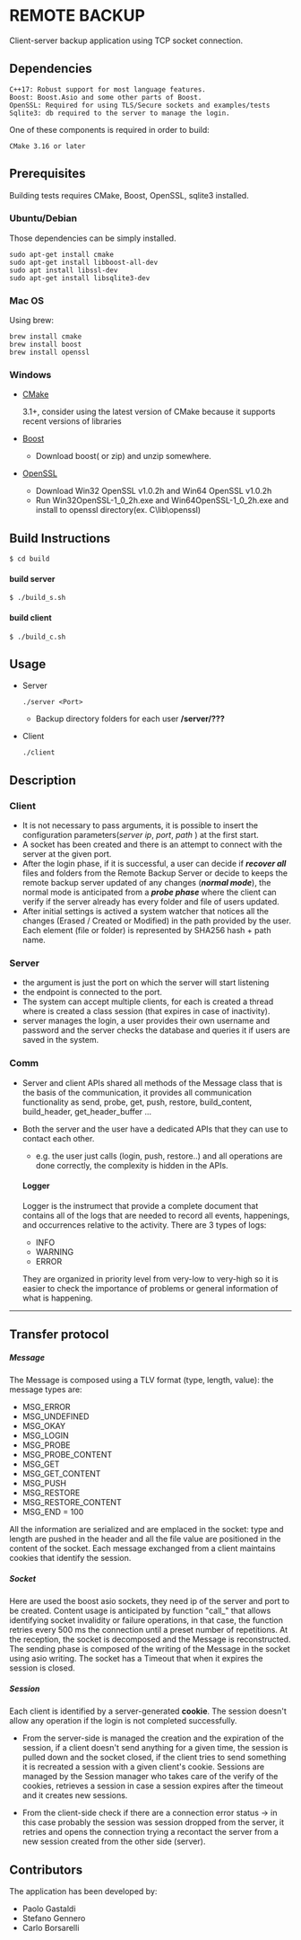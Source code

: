 # REMOTE BACKUP

Client-server backup application using TCP socket connection. 


## Dependencies

    C++17: Robust support for most language features.
    Boost: Boost.Asio and some other parts of Boost.
    OpenSSL: Required for using TLS/Secure sockets and examples/tests
    Sqlite3: db required to the server to manage the login.


One of these components is required in order to build:

    CMake 3.16 or later
## Prerequisites
Building tests requires CMake, Boost, OpenSSL, sqlite3 installed.


### Ubuntu/Debian

Those dependencies can be simply installed.

```
sudo apt-get install cmake
sudo apt-get install libboost-all-dev
sudo apt install libssl-dev
sudo apt-get install libsqlite3-dev
```
### Mac OS

Using brew:
```
brew install cmake
brew install boost
brew install openssl
```

### Windows

* [CMake](https://cmake.org/)

  3.1+, consider using the latest version of CMake because it supports recent versions of libraries

* [Boost](https://www.boost.org/users/download/)

  - Download boost( or zip) and unzip somewhere.
* [OpenSSL](https://slproweb.com/products/Win32OpenSSL.html)
  - Download Win32 OpenSSL v1.0.2h and Win64 OpenSSL v1.0.2h
  - Run Win32OpenSSL-1_0_2h.exe and Win64OpenSSL-1_0_2h.exe and install to openssl directory(ex. C\lib\openssl)
  
## Build Instructions
```
$ cd build
```
#### build server 
```
$ ./build_s.sh
```
#### build client 
```
$ ./build_c.sh
```
## Usage 

- Server

  ```
  ./server <Port>
  ```

  - Backup directory folders for each user
    __/server/???__
    

- Client 

  ```
  ./client
  ```

## Description

### Client
  - It is not necessary to pass arguments, it is possible to insert the configuration parameters(_server ip_, _port_, _path_ ) at the first start.
  - A socket has been created and there is an attempt to connect with the server at the given port.
  - After the login phase, if it is successful, a user can decide if **_recover all_** files and folders from the Remote Backup Server or decide to keeps the remote backup server updated of any changes (**_normal mode_**), the normal mode is anticipated from a **_probe phase_** where the client can verify if the server already has every folder and file of users updated.
  - After initial settings is actived a system watcher that notices all the changes (Erased / Created or Modified) in the path provided by the user. Each element (file or folder) is represented by SHA256 hash + path name.

### Server
  - the argument is just the port on which the server will start listening
  - the endpoint is connected to the port.
  - The system can accept multiple clients, for each is created a thread where is created a class session (that expires in case of inactivity).
  - server manages the login, a user provides their own username and password and the server checks the database and queries it if users are saved in the system.
### Comm
- Server and client APIs shared all methods of the Message class that is the basis of the communication, it provides all communication functionality as send, probe, get, push, restore, build_content, build_header, get_header_buffer ...

- Both the server and the user have a dedicated APIs that they can use to contact each other.
    - e.g. the user just calls (login, push, restore..) and all operations are done correctly, the complexity is hidden in the APIs.
    #### Logger
    Logger is the instrumect that provide a complete document that contains all of the logs that are needed to record all events, happenings, and occurrences relative to the activity.
    There are 3 types of logs:
    - INFO
    - WARNING
    - ERROR

    They are organized in priority level from very-low to very-high so it is easier to check the importance of problems or general information of what is happening.


---

## Transfer protocol

##### Message
The Message is composed using a TLV format (type, length, value):
the message types are: 
  - MSG_ERROR
  - MSG_UNDEFINED
  - MSG_OKAY
  - MSG_LOGIN
  - MSG_PROBE
  - MSG_PROBE_CONTENT
  - MSG_GET
  - MSG_GET_CONTENT
  - MSG_PUSH
  - MSG_RESTORE
  - MSG_RESTORE_CONTENT
  - MSG_END = 100

  All the information are serialized and are emplaced in the socket: type and length are pushed in the header and all the file value are positioned in the content of the socket.
 Each message exchanged from a client maintains cookies that identify the session.
##### Socket
Here are used the boost asio sockets, they need ip of the server and port to be created.
Content usage is anticipated by function "call_" that allows identifying socket invalidity or failure operations, in that case, the function retries every 500 ms the connection until a preset number of repetitions.
At the reception, the socket is decomposed and the Message is reconstructed.
The sending phase is composed of the writing of the Message in the socket using asio writing.
The socket has a Timeout that when it expires the session is closed.
##### Session
Each client is identified by a server-generated __cookie__.
The session doesn't allow any operation if the login is not completed successfully.

- From the server-side is managed the creation and the expiration of the session, if a client doesn't send anything for a given time, the session is pulled down and the socket closed, if the client tries to send something it is recreated a session with a given client's cookie.
Sessions are managed by the Session manager who takes care of the verify of the cookies, retrieves a session in case a session expires after the timeout and it creates new sessions.

- From the client-side check if there are a connection error status -> in this case probably the session was session dropped from the server, it retries and opens the connection trying a recontact the server from a new session created from the other side (server).


 ## Contributors
 The application has been developed by:
- Paolo Gastaldi
- Stefano Gennero
- Carlo Borsarelli
